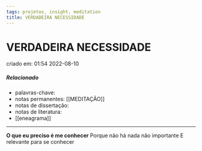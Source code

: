 ```yaml
---
tags: projetos, insight, meditation
title: VERDADEIRA NECESSIDADE
---
```

# VERDADEIRA NECESSIDADE
criado em: 01:54 2022-08-10

##### Relacionado
- palavras-chave: 
- notas permanentes: [[MEDITAÇÃO]]
- notas de dissertação:
- notas de literatura: 
- [[eneagrama]]

---

**O que eu preciso é me conhecer**
Porque não há nada não importante
E relevante para se conhecer

  
  